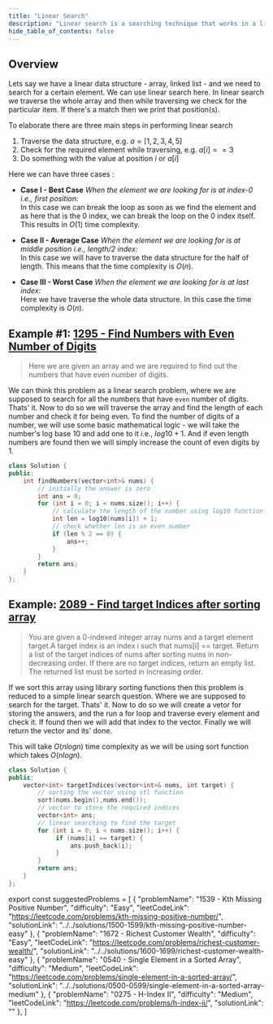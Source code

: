 ```yaml
---
title: "Linear Search"
description: "Linear search is a searching technique that works in a linear / sequential fashion. It traverses whole of the data structure and returns the position(s) where the value is found. If not found then it simple returns nothing."
hide_table_of_contents: false
---
```


<TutorialCredits authors="@siddoinghisjob"/>

## Overview

Lets say we have a linear data structure - array, linked list - and we need to search for a certain element. We can use linear search here. In linear search we traverse the whole array and then while traversing we check for the particular item. If there's a match then we print that position(s).

To elaborate there are three main steps in performing linear search

1. Traverse the data structure, e.g. $a = [1, 2, 3, 4, 5]$
2. Check for the required element while traversing, e.g. $a[i] == 3$
3. Do something with the value at position $i$ or $a[i]$

Here we can have three cases :

- **Case I - Best Case** _When the element we are looking for is at index-0 i.e., first position:_<br/>
  In this case we can break the loop as soon as we find the element and as here that is the 0 index, we can break the loop on the 0 index itself. This results in $O(1)$ time complexity.

- **Case II - Average Case** _When the element we are looking for is at middle position i.e., length/2 index:_<br/>
  In this case we will have to traverse the data structure for the half of length. This means that the time complexity is $O(n)$.

- **Case III - Worst Case** _When the element we are looking for is at last index:_<br/>
  Here we have traverse the whole data structure. In this case the time complexity is $O(n)$.

## Example #1: [1295 - Find Numbers with Even Number of Digits](https://leetcode.com/problems/find-numbers-with-even-number-of-digits/)

> Here we are given an array and we are required to find out the numbers that have even number of digits.

We can think this problem as a linear search problem, where we are supposed to search for all the numbers that have `even` number of digits. Thats' it. Now to do so we will traverse the array and find the length of each number and check it for being even. To find the number of digits of a number, we will use some basic mathematical logic - we will take the number's log base $10$ and add one to it $i$.e., $log10 + 1$. And if even length numbers are found then we will simply increase the count of even digits by $1$.

<Tabs>
<TabItem value="cpp" label="C++">
<SolutionAuthor name="@siddoinghisjob"/>

```cpp
class Solution {
public:
    int findNumbers(vector<int>& nums) {
        // initially the answer is zero
        int ans = 0;
        for (int i = 0; i < nums.size(); i++) {
            // calculate the length of the number using log10 function
            int len = log10(nums[i]) + 1;
            // check whether len is an even number
            if (len % 2 == 0) {
                ans++;
            }
        }
        return ans;
    }
};
```

</TabItem>
</Tabs>

## Example: [2089 - Find target Indices after sorting array](https://leetcode.com/problems/find-target-indices-after-sorting-array/)

> You are given a 0-indexed integer array nums and a target element target.A target index is an index i such that nums[i] == target.
> Return a list of the target indices of nums after sorting nums in non-decreasing order. If there are no target indices, return an empty list. The returned list must be sorted in increasing order.

If we sort this array using library sorting functions then this problem is reduced to a simple linear search question. Where we are supposed to search for the target. Thats' it. Now to do so we will create a vetor for storing the answers, and the run a for loop and traverse every element and check it. If found then we will add that index to the vector.
Finally we will return the vector and its' done.

This will take $O(nlogn)$ time complexity as we will be using sort function which takes $O(nlogn)$.

<Tabs>
<TabItem value="cpp" label="C++">
<SolutionAuthor name="@siddoinghisjob"/>

```cpp
class Solution {
public:
    vector<int> targetIndices(vector<int>& nums, int target) {
        // sorting the vector using stl function
        sort(nums.begin(),nums.end());
        // vector to store the required indices
        vector<int> ans;
        // linear searching to find the target
        for (int i = 0; i < nums.size(); i++) {
             if (nums[i] == target) {
                 ans.push_back(i);
             }
        }
        return ans;
    }
};
```

</TabItem>
</Tabs>

export const suggestedProblems = [
{
"problemName": "1539 - Kth Missing Positive Number",
"difficulty": "Easy",
"leetCodeLink": "https://leetcode.com/problems/kth-missing-positive-number/",
"solutionLink": "../../solutions/1500-1599/kth-missing-positive-number-easy"
},
{
"problemName": "1672 - Richest Customer Wealth",
"difficulty": "Easy",
"leetCodeLink": "https://leetcode.com/problems/richest-customer-wealth/",
"solutionLink": "../../solutions/1600-1699/richest-customer-wealth-easy"
},
{
"problemName": "0540 - Single Element in a Sorted Array",
"difficulty": "Medium",
"leetCodeLink": "https://leetcode.com/problems/single-element-in-a-sorted-array/",
"solutionLink": "../../solutions/0500-0599/single-element-in-a-sorted-array-medium"
},
{
"problemName": "0275 - H-Index II",
"difficulty": "Medium",
"leetCodeLink": "https://leetcode.com/problems/h-index-ii/",
"solutionLink": ""
},
]

<Table title = "Suggested problems" data = {suggestedProblems}/>
